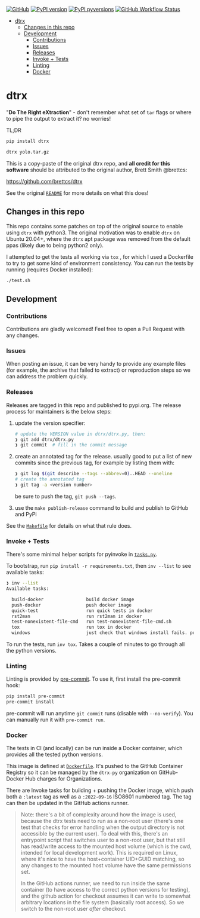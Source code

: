 [![GitHub](https://img.shields.io/badge/GitHub-dtrx--py/dtrx-8da0cb?style=for-the-badge&logo=github)](https://github.com/dtrx-py/dtrx)
[![PyPI
version](https://img.shields.io/pypi/v/dtrx.svg?style=for-the-badge&logo=PyPi&logoColor=white)](https://pypi.org/project/dtrx/)
[![PyPI
pyversions](https://img.shields.io/pypi/pyversions/dtrx.svg?style=for-the-badge&logo=python&logoColor=white&color=ff69b4)](https://pypi.python.org/pypi/dtrx/)
[![GitHub Workflow Status](https://img.shields.io/github/workflow/status/dtrx-py/dtrx/main-ci/master?logo=github-actions&logoColor=white&style=for-the-badge)](https://github.com/dtrx-py/dtrx/actions)

<!-- toc -->

- [dtrx](#dtrx)
  - [Changes in this repo](#changes-in-this-repo)
  - [Development](#development)
    - [Contributions](#contributions)
    - [Issues](#issues)
    - [Releases](#releases)
    - [Invoke + Tests](#invoke--tests)
    - [Linting](#linting)
    - [Docker](#docker)

<!-- tocstop -->

# dtrx

"**Do The Right eXtraction**" - don't remember what set of `tar` flags or where
to pipe the output to extract it? no worries!

TL;DR

```bash
pip install dtrx

dtrx yolo.tar.gz
```

This is a copy-paste of the original dtrx repo, and **all credit for this
software** should be attributed to the original author, Brett Smith @brettcs:

https://github.com/brettcs/dtrx

See the original [`README`](README) for more details on what this does!

## Changes in this repo

This repo contains some patches on top of the original source to enable using
`dtrx` with python3. The original motivation was to enable `dtrx` on Ubuntu
20.04+, where the `dtrx` apt package was removed from the default ppas (likely
due to being python2 only).

I attempted to get the tests all working via `tox` , for which I used a
Dockerfile to try to get some kind of environment consistency. You can run the
tests by running (requires Docker installed):

```bash
./test.sh
```

## Development

### Contributions

Contributions are gladly welcomed! Feel free to open a Pull Request with any
changes.

### Issues

When posting an issue, it can be very handy to provide any example files (for
example, the archive that failed to extract) or reproduction steps so we can
address the problem quickly.

### Releases

Releases are tagged in this repo and published to pypi.org. The release process
for maintainers is the below steps:

1. update the version specifier:

   ```bash
   # update the VERSION value in dtrx/dtrx.py, then:
   ❯ git add dtrx/dtrx.py
   ❯ git commit  # fill in the commit message
   ```

2. create an annotated tag for the release. usually good to put a list of new
   commits since the previous tag, for example by listing them with:

   ```bash
   ❯ git log $(git describe --tags --abbrev=0)..HEAD --oneline
   # create the annotated tag
   ❯ git tag -a <version number>
   ```

   be sure to push the tag, `git push --tags`.

3. use the `make publish-release` command to build and publish to GitHub and
   PyPi

See the [`Makefile`](Makefile) for details on what that rule does.

### Invoke + Tests

There's some minimal helper scripts for pyinvoke in [`tasks.py`](tasks.py).

To bootstrap, run `pip install -r requirements.txt`, then `inv --list` to see
available tasks:

```bash
❯ inv --list
Available tasks:

  build-docker                build docker image
  push-docker                 push docker image
  quick-test                  run quick tests in docker
  rst2man                     run rst2man in docker
  test-nonexistent-file-cmd   run test-nonexistent-file-cmd.sh
  tox                         run tox in docker
  windows                     just check that windows install fails. pulls a minimal wine docker image to test
```

To run the tests, run `inv tox`. Takes a couple of minutes to go through all the
python versions.

### Linting

Linting is provided by [pre-commit](pre-commit.com). To use it, first install
the pre-commit hook:

```bash
pip install pre-commit
pre-commit install
```

pre-commit will run anytime `git commit` runs (disable with `--no-verify`). You
can manually run it with `pre-commit run`.

### Docker

The tests in CI (and locally) can be run inside a Docker container, which
provides all the tested python versions.

This image is defined at [`Dockerfile`](Dockerfile). It's pushed to the GitHub
Container Registry so it can be managed by the `dtrx-py` organization on GitHub-
Docker Hub charges for Organizations.

There are Invoke tasks for building + pushing the Docker image, which push both
a `:latest` tag as well as a `:2022-09-16` ISO8601 numbered tag. The tag can
then be updated in the GitHub actions runner.

> Note: there's a bit of complexity around how the image is used, because the
> dtrx tests need to run as a non-root user (there's one test that checks for
> error handling when the output directory is not accessible by the current
> user). To deal with this, there's an entrypoint script that switches user to a
> non-root user, but that still has read/write access to the mounted host volume
> (which is the cwd, intended for local development work). This is required on
> Linux, where it's nice to have the host+container UID+GUID matching, so any
> changes to the mounted host volume have the same permissions set.
>
> In the GitHub actions runner, we need to run inside the same container (to
> have access to the correct python versions for testing), and the github action
> for checkout assumes it can write to somewhat arbitrary locations in the file
> system (basically root access). So we switch to the non-root user _after_
> checkout.
